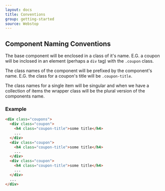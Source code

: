 ```yaml
---
layout: docs
title: Conventions
group: getting-started
source: Webstop
---
```



## Component Naming Conventions

The base component will be enclosed in a class of it's name. 
E.G. a coupon will be inclosed in an element (perhaps a `div` tag) with the `.coupon` class. 

The class names of the component will be prefixed by the component's name. 
E.G. the class for a coupon's title will be `.coupon-title`.

The class names for a single item will be singular and when we have a collection of items the wrapper class will be the plural version of the components name.

### Example

```html
<div class="coupons">
  <div class="coupon">
    <h4 class="coupon-title">some title</h4>
    ...
  </div>
  <div class="coupon">
    <h4 class="coupon-title">some title</h4>
    ...
  </div>
  <div class="coupon">
    <h4 class="coupon-title">some title</h4>
    ...
  </div>
  ...
</div>
```
